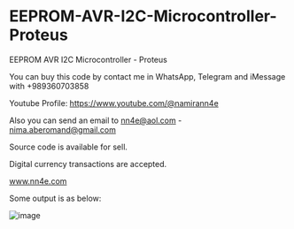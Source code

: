 # EEPROM-AVR-I2C-Microcontroller-Proteus
EEPROM AVR I2C Microcontroller - Proteus

You can buy this code by contact me in WhatsApp, Telegram and iMessage with +989360703858

Youtube Profile: https://www.youtube.com/@namirann4e

Also you can send an email to nn4e@aol.com - nima.aberomand@gmail.com

Source code is available for sell.

Digital currency transactions are accepted.

www.nn4e.com

Some output is as below:

![image](https://github.com/user-attachments/assets/8265fa6f-5884-469d-9111-e2ab9eae8281)
